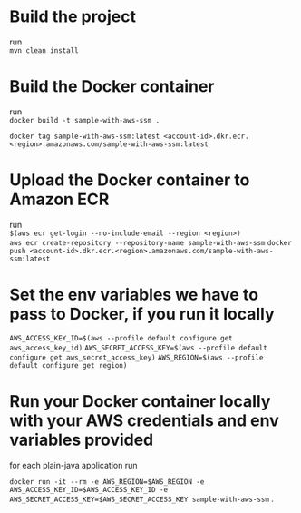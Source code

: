 # Build the project
run  
`mvn clean install`  


# Build the Docker container
run  
`docker build -t sample-with-aws-ssm .`  

`docker tag sample-with-aws-ssm:latest <account-id>.dkr.ecr.<region>.amazonaws.com/sample-with-aws-ssm:latest`  


# Upload the Docker container to Amazon ECR 
run  
`$(aws ecr get-login --no-include-email --region <region>)`  
`aws ecr create-repository --repository-name sample-with-aws-ssm`
`docker push <account-id>.dkr.ecr.<region>.amazonaws.com/sample-with-aws-ssm:latest`  

# Set the env variables we have to pass to Docker, if you run it locally
`AWS_ACCESS_KEY_ID=$(aws --profile default configure get aws_access_key_id)`
`AWS_SECRET_ACCESS_KEY=$(aws --profile default configure get aws_secret_access_key)`
`AWS_REGION=$(aws --profile default configure get region)`

# Run your Docker container locally with your AWS credentials and env variables provided
for each plain-java application run  

`docker run -it --rm -e AWS_REGION=$AWS_REGION -e AWS_ACCESS_KEY_ID=$AWS_ACCESS_KEY_ID -e AWS_SECRET_ACCESS_KEY=$AWS_SECRET_ACCESS_KEY sample-with-aws-ssm` .